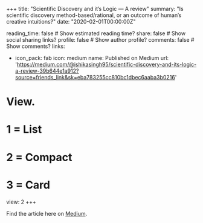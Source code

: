 +++
title: "Scientific Discovery and it’s Logic — A review"
summary: "Is scientific discovery method-based/rational, or an outcome of human’s creative intuitions?"
date: "2020-02-01T00:00:00Z"

reading_time: false  # Show estimated reading time?
share: false  # Show social sharing links?
profile: false  # Show author profile?
comments: false  # Show comments?
links:
  - icon_pack: fab
    icon: medium
    name: Published on Medium
    url: 'https://medium.com/@ishikasingh95/scientific-discovery-and-its-logic-a-review-39b644e1a912?source=friends_link&sk=eba783255cc810bc1dbec6aaba3b0216'

# View.
#   1 = List
#   2 = Compact
#   3 = Card
view: 2
+++

Find the article here on [Medium](ttps://medium.com/@ishikasingh95/scientific-discovery-and-its-logic-a-review-39b644e1a912?source=friends_link&sk=eba783255cc810bc1dbec6aaba3b0216).

